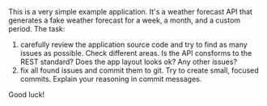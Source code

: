 This is a very simple example application. It's a weather forecast API that generates a fake weather forecast for a week, a month, and a custom period.
The task:

1) carefully review the application source code and try to find as many issues as possible. Check different areas. 
   Is the API consforms to the REST standard? Does the app layout looks ok? Any other issues?
2) fix all found issues and commit them to git. Try to create small, focused commits. Explain your reasoning in commit messages.

Good luck!